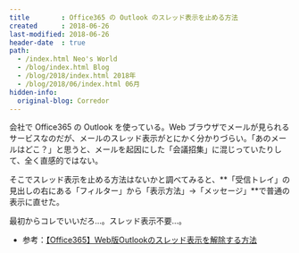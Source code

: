 ```yaml
---
title        : Office365 の Outlook のスレッド表示を止める方法
created      : 2018-06-26
last-modified: 2018-06-26
header-date  : true
path:
  - /index.html Neo's World
  - /blog/index.html Blog
  - /blog/2018/index.html 2018年
  - /blog/2018/06/index.html 06月
hidden-info:
  original-blog: Corredor
---
```


会社で Office365 の Outlook を使っている。Web ブラウザでメールが見られるサービスなのだが、メールのスレッド表示がとにかく分かりづらい。「あのメールはどこ？」と思うと、メールを起因にした「会議招集」に混じっていたりして、全く直感的ではない。

そこでスレッド表示を止める方法はないかと調べてみると、**「受信トレイ」の見出しの右にある「フィルター」から「表示方法」→「メッセージ」**で普通の表示に直せた。

最初からコレでいいだろ…。スレッド表示不要…。

- 参考：[【Office365】Web版Outlookのスレッド表示を解除する方法](http://imagingsolution.net/office/office365_outlook_cancel_thread_display/)
